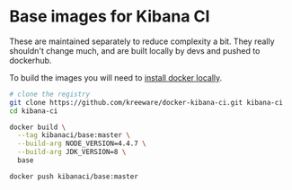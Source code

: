 # Base images for Kibana CI

These are maintained separately to reduce complexity a bit. They really shouldn't change much, and are built locally by devs and pushed to dockerhub.

To build the images you will need to [install docker locally](https://www.docker.com/products/overview).

```sh
# clone the registry
git clone https://github.com/kreeware/docker-kibana-ci.git kibana-ci
cd kibana-ci

docker build \
  --tag kibanaci/base:master \
  --build-arg NODE_VERSION=4.4.7 \
  --build-arg JDK_VERSION=8 \
  base

docker push kibanaci/base:master
```
